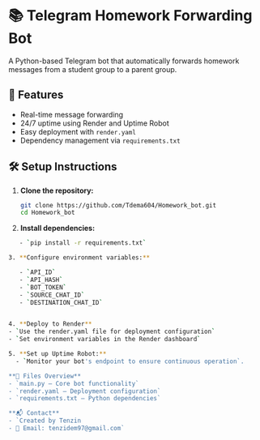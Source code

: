 # 📚 Telegram Homework Forwarding Bot

A Python-based Telegram bot that automatically forwards homework messages from a student group to a parent group.

## 🚀 Features

- Real-time message forwarding
- 24/7 uptime using Render and Uptime Robot
- Easy deployment with `render.yaml`
- Dependency management via `requirements.txt`
 
## 🛠️ Setup Instructions
1. **Clone the repository:**
   ```bash
   git clone https://github.com/Tdema604/Homework_bot.git
   cd Homework_bot
   
2. **Install dependencies:**
```bash
   - `pip install -r requirements.txt`

3. **Configure environment variables:**

   - `API_ID`  
   - `API_HASH`  
   - `BOT_TOKEN`  
   - `SOURCE_CHAT_ID`  
   - `DESTINATION_CHAT_ID`


4. **Deploy to Render**
- `Use the render.yaml file for deployment configuration`
- `Set environment variables in the Render dashboard`

5. **Set up Uptime Robot:**
  - `Monitor your bot's endpoint to ensure continuous operation`.

**📄 Files Overview**
- `main.py – Core bot functionality`
- `render.yaml – Deployment configuration`
- `requirements.txt – Python dependencies`

**📬 Contact**
- `Created by Tenzin
- 📧 Email: tenzidem97@gmail.com`

